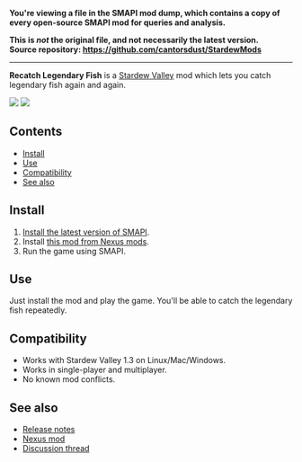 **You're viewing a file in the SMAPI mod dump, which contains a copy of every open-source SMAPI mod
for queries and analysis.**

**This is _not_ the original file, and not necessarily the latest version.**  
**Source repository: https://github.com/cantorsdust/StardewMods**

----

**Recatch Legendary Fish** is a [Stardew Valley](http://stardewvalley.net/) mod which lets you
catch legendary fish again and again.

![](screenshots/fishing.png)
![](screenshots/fish-stats.png)

## Contents
* [Install](#install)
* [Use](#use)
* [Compatibility](#compatibility)
* [See also](#see-also)

## Install
1. [Install the latest version of SMAPI](https://smapi.io).
2. Install [this mod from Nexus mods](https://www.nexusmods.com/stardewvalley/mods/172).
3. Run the game using SMAPI.

## Use
Just install the mod and play the game. You'll be able to catch the legendary fish repeatedly.

## Compatibility
* Works with Stardew Valley 1.3 on Linux/Mac/Windows.
* Works in single-player and multiplayer.
* No known mod conflicts.

## See also
* [Release notes](release-notes.md)
* [Nexus mod](https://www.nexusmods.com/stardewvalley/mods/172)
* [Discussion thread](https://community.playstarbound.com/threads/storm-and-smapi-recatchlegendaryfish.110140/)
